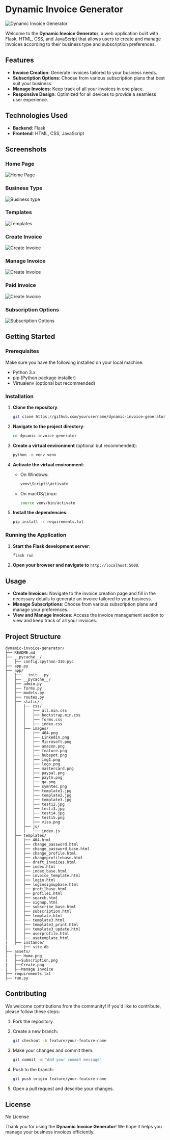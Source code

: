 # Dynamic Invoice Generator

![Dynamic Invoice Generator](app/static/images/logo.png)

Welcome to the **Dynamic Invoice Generator**, a web application built with Flask, HTML, CSS, and JavaScript that allows users to create and manage invoices according to their business type and subscription preferences.

## Features

- **Invoice Creation**: Generate invoices tailored to your business needs.
- **Subscription Options**: Choose from various subscription plans that best suit your business.
- **Manage Invoices**: Keep track of all your invoices in one place.
- **Responsive Design**: Optimized for all devices to provide a seamless user experience.

## Technologies Used

- **Backend**: Flask
- **Frontend**: HTML, CSS, JavaScript

## Screenshots

### Home Page
![Home Page](assets/Home.png)

### Business Type
![Business type](assets/businesstype.png)

### Templates
![Templates](assets/template.png)

### Create Invoice
![Create Invoice](assets/Create.png)

### Manage Invoice
![Create Invoice](assets/draft.png)

### Paid Invoice
![Create Invoice](assets/paid.png)

### Subscription Options
![Subscription Options](assets/subscri.png)

## Getting Started

### Prerequisites

Make sure you have the following installed on your local machine:

- Python 3.x
- pip (Python package installer)
- Virtualenv (optional but recommended)

### Installation

1. **Clone the repository**:

   ```bash
   git clone https://github.com/yourusername/dynamic-invoice-generator.git
   ```

2. **Navigate to the project directory**:

   ```bash
   cd dynamic-invoice-generator
   ```

3. **Create a virtual environment** (optional but recommended):

   ```bash
   python -m venv venv
   ```

4. **Activate the virtual environment**:

   - On Windows:

     ```bash
     venv\Scripts\activate
     ```

   - On macOS/Linux:

     ```bash
     source venv/bin/activate
     ```

5. **Install the dependencies**:

   ```bash
   pip install -r requirements.txt
   ```

### Running the Application

1. **Start the Flask development server**:

   ```bash
   flask run
   ```

2. **Open your browser and navigate to** `http://localhost:5000`.

## Usage

- **Create Invoices**: Navigate to the invoice creation page and fill in the necessary details to generate an invoice tailored to your business.
- **Manage Subscriptions**: Choose from various subscription plans and manage your preferences.
- **View and Manage Invoices**: Access the invoice management section to view and keep track of all your invoices.

## Project Structure

```
dynamic-invoice-generator/
├── README.md
├── __pycache__/
│   ├── config.cpython-310.pyc
├── app.py
├── app/
│   ├── __init__.py
│   ├── __pycache__/
│   ├── admin.py
│   ├── forms.py
│   ├── models.py
│   ├── routes.py
│   ├── static/
│   │   ├── css/
│   │   │   ├── all.min.css
│   │   │   ├── bootstrap.min.css
│   │   │   ├── forms.css
│   │   │   ├── index.css
│   │   ├── images/
│   │   │   ├── 404.png
│   │   │   ├── Linkedin.png
│   │   │   ├── Microsoft.png
│   │   │   ├── amazon.png
│   │   │   ├── feature.png
│   │   │   ├── hubspot.png
│   │   │   ├── img1.png
│   │   │   ├── logo.png
│   │   │   ├── mastercard.png
│   │   │   ├── paypal.png
│   │   │   ├── paytm.png
│   │   │   ├── qa.png
│   │   │   ├── symntec.png
│   │   │   ├── template1.jpg
│   │   │   ├── template2.jpg
│   │   │   ├── template3.jpg
│   │   │   ├── testi2.jpg
│   │   │   ├── testi3.jpg
│   │   │   ├── testi4.jpg
│   │   │   ├── testi5.png
│   │   │   ├── visa.png
│   │   ├── js/
│   │   │   └── index.js
│   ├── templates/
│   │   ├── 404.html
│   │   ├── change_password.html
│   │   ├── change_password_base.html
│   │   ├── change_profile.html
│   │   ├── changeprofilebase.html
│   │   ├── draft_invoices.html
│   │   ├── index.html
│   │   ├── index_base.html
│   │   ├── invoice_template.html
│   │   ├── login.html
│   │   ├── loginsignupbase.html
│   │   ├── profilbase.html
│   │   ├── profile1.html
│   │   ├── search.html
│   │   ├── signup.html
│   │   ├── subscribe_base.html
│   │   ├── subscription.html
│   │   ├── template.html
│   │   ├── template3.html
│   │   ├── template3_print.html
│   │   ├── template3_update.html
│   │   ├── userprofile.html
│   │   ├── usetemplate.html
|   ├── instance/
|       ├── site.db
├── assets/
│   ├── Home.png
|   ├──Subscription.png
|   ├──Create.png
|   ├──Manage Invoice
├── requirements.txt
├── run.py

```

## Contributing

We welcome contributions from the community! If you'd like to contribute, please follow these steps:

1. Fork the repository.
2. Create a new branch:

   ```bash
   git checkout -b feature/your-feature-name
   ```

3. Make your changes and commit them:

   ```bash
   git commit -m "Add your commit message"
   ```

4. Push to the branch:

   ```bash
   git push origin feature/your-feature-name
   ```

5. Open a pull request and describe your changes.

## License

No License

Thank you for using the **Dynamic Invoice Generator**! We hope it helps you manage your business invoices efficiently.
